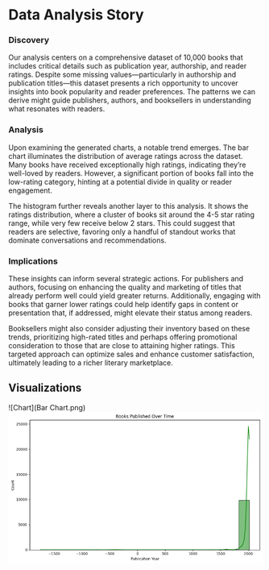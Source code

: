 # Data Analysis Story

### Discovery
Our analysis centers on a comprehensive dataset of 10,000 books that includes critical details such as publication year, authorship, and reader ratings. Despite some missing values—particularly in authorship and publication titles—this dataset presents a rich opportunity to uncover insights into book popularity and reader preferences. The patterns we can derive might guide publishers, authors, and booksellers in understanding what resonates with readers.

### Analysis
Upon examining the generated charts, a notable trend emerges. The bar chart illuminates the distribution of average ratings across the dataset. Many books have received exceptionally high ratings, indicating they’re well-loved by readers. However, a significant portion of books fall into the low-rating category, hinting at a potential divide in quality or reader engagement.

The histogram further reveals another layer to this analysis. It shows the ratings distribution, where a cluster of books sit around the 4-5 star rating range, while very few receive below 2 stars. This could suggest that readers are selective, favoring only a handful of standout works that dominate conversations and recommendations.

### Implications
These insights can inform several strategic actions. For publishers and authors, focusing on enhancing the quality and marketing of titles that already perform well could yield greater returns. Additionally, engaging with books that garner lower ratings could help identify gaps in content or presentation that, if addressed, might elevate their status among readers.

Booksellers might also consider adjusting their inventory based on these trends, prioritizing high-rated titles and perhaps offering promotional consideration to those that are close to attaining higher ratings. This targeted approach can optimize sales and enhance customer satisfaction, ultimately leading to a richer literary marketplace.

## Visualizations
![Chart](Bar Chart.png)
![Chart](Histogram.png)

